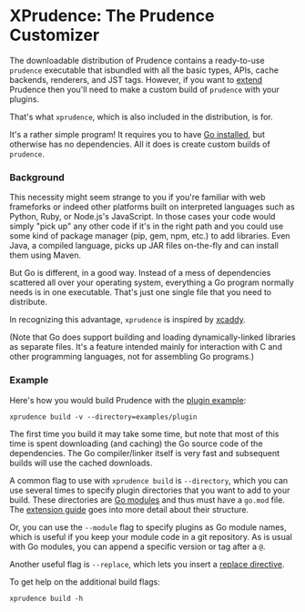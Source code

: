 XPrudence: The Prudence Customizer
==================================

The downloadable distribution of Prudence contains a ready-to-use `prudence` executable
that isbundled with all the basic types, APIs, cache backends, renderers, and JST tags.
However, if you want to [extend](../platform/README.md) Prudence then you'll need to make
a custom build of `prudence` with your plugins.

That's what `xprudence`, which is also included in the distribution, is for.

It's a rather simple program! It requires you to have
[Go installed](https://golang.org/doc/install), but otherwise has no dependencies.
All it does is create custom builds of `prudence`.

### Background

This necessity might seem strange to you if you're familiar with web frameforks or indeed
other platforms built on interpreted languages such as Python, Ruby, or Node.js's JavaScript.
In those cases your code would simply "pick up" any other code if it's in the right path
and you could use some kind of package manager (pip, gem, npm, etc.) to add libraries. Even
Java, a compiled language, picks up JAR files on-the-fly and can install them using Maven.

But Go is different, in a good way. Instead of a mess of dependencies scattered all
over your operating system, everything a Go program normally needs is in one executable.
That's just one single file that you need to distribute.

In recognizing this advantage, `xprudence` is inspired by
[xcaddy](https://github.com/caddyserver/xcaddy).

(Note that Go does support building and loading dynamically-linked libraries as separate
files. It's a feature intended mainly for interaction with C and other programming
languages, not for assembling Go programs.)

### Example

Here's how you would build Prudence with the
[plugin example](https://github.com/tliron/prudence/tree/main/examples/plugin):

    xprudence build -v --directory=examples/plugin

The first time you build it may take some time, but note that most of this time is spent
downloading (and caching) the Go source code of the dependencies. The Go compiler/linker
itself is very fast and subsequent builds will use the cached downloads.

A common flag to use with `xprudence build` is `--directory`, which you can use several
times to specify plugin directories that you want to add to your build. These directories
are [Go modules](https://golang.org/ref/mod) and thus must have a `go.mod` file. The
[extension guide](../platform/README.md) goes into more detail about their structure.

Or, you can use the `--module` flag to specify plugins as Go module names, which is useful
if you keep your module code in a git repository. As is usual with Go modules, you can
append a specific version or tag after a `@`.

Another useful flag is `--replace`, which lets you insert a
[replace directive](https://golang.org/ref/mod#go-mod-file-replace).

To get help on the additional build flags:

    xprudence build -h
